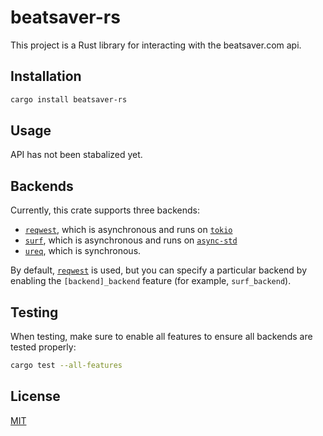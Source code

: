 # beatsaver-rs

This project is a Rust library for interacting with the beatsaver.com api.

## Installation

```bash
cargo install beatsaver-rs
```

## Usage

API has not been stabalized yet.

## Backends

Currently, this crate supports three backends:
* [`reqwest`](https://crates.io/crates/reqwest), which is asynchronous and runs on [`tokio`](https://crates.io/crates/tokio)
* [`surf`](https://crates.io/crates/surf), which is asynchronous and runs on [`async-std`](https://crates.io/crates/async-std)
* [`ureq`](https://crates.io/crates/ureq), which is synchronous.

By default, [`reqwest`](https://crates.io/crates/reqwest) is used, but you can specify a particular backend by enabling the `[backend]_backend` feature (for example, `surf_backend`).

## Testing

When testing, make sure to enable all features to ensure all backends are tested properly:

```bash
cargo test --all-features
```

## License
[MIT](LICENSE)
